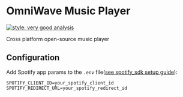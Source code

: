# OmniWave Music Player
[![style: very good analysis](https://img.shields.io/badge/style-very_good_analysis-B22C89.svg)](https://pub.dev/packages/very_good_analysis)

Cross platform open-source music player

## Configuration
Add Spotify app params to the `.env` file([see spotify_sdk setup guide](https://github.com/brim-borium/spotify_sdk#setup)):
```dotenv
SPOTIFY_CLIENT_ID=your_spotify_client_id
SPOTIFY_REDIRECT_URL=your_spotify_redirect_id
```